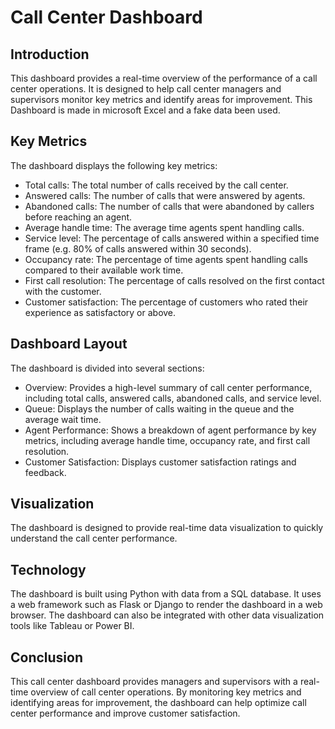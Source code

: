 
# Call Center Dashboard

## Introduction
This dashboard provides a real-time overview of the performance of a call center operations. It is designed to help call center managers and supervisors monitor key metrics and identify areas for improvement. This Dashboard is made in microsoft Excel and a fake data been used.

## Key Metrics
The dashboard displays the following key metrics:
- Total calls: The total number of calls received by the call center.
- Answered calls: The number of calls that were answered by agents.
- Abandoned calls: The number of calls that were abandoned by callers before reaching an agent.
- Average handle time: The average time agents spent handling calls.
- Service level: The percentage of calls answered within a specified time frame (e.g. 80% of calls answered within 30 seconds).
- Occupancy rate: The percentage of time agents spent handling calls compared to their available work time.
- First call resolution: The percentage of calls resolved on the first contact with the customer.
- Customer satisfaction: The percentage of customers who rated their experience as satisfactory or above.

## Dashboard Layout
The dashboard is divided into several sections:
- Overview: Provides a high-level summary of call center performance, including total calls, answered calls, abandoned calls, and service level.
- Queue: Displays the number of calls waiting in the queue and the average wait time.
- Agent Performance: Shows a breakdown of agent performance by key metrics, including average handle time, occupancy rate, and first call resolution.
- Customer Satisfaction: Displays customer satisfaction ratings and feedback.

## Visualization
The dashboard is designed to provide real-time data visualization to quickly understand the call center performance.

## Technology
The dashboard is built using Python with data from a SQL database. It uses a web framework such as Flask or Django to render the dashboard in a web browser. The dashboard can also be integrated with other data visualization tools like Tableau or Power BI.

## Conclusion
This call center dashboard provides managers and supervisors with a real-time overview of call center operations. By monitoring key metrics and identifying areas for improvement, the dashboard can help optimize call center performance and improve customer satisfaction.
